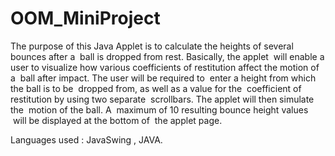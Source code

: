 # OOM_MiniProject

The purpose of this Java Applet is to calculate the heights of several bounces after a  ball is dropped from rest. Basically, the applet  will enable a user to visualize how various coefficients of restitution affect the motion of a  ball after impact. The user will be required to  enter a height from which the ball is to be  dropped from, as well as a value for the  coefficient of restitution by using two separate  scrollbars. The applet will then simulate the  motion of the ball. A  maximum of 10 resulting bounce height values  will be displayed at the bottom of  the applet page.

Languages used : 
JavaSwing , JAVA.
